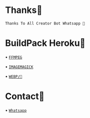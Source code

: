 # Thanks🗿
```
Thanks To All Creator Bot Whatsapp 🗿
```
# BuildPack Heroku🗿
• [`FFMPEG`](https://github.com/jonathanong/heroku-buildpack-ffmpeg-latest.git)

• [`IMAGEMAGICK`](https://github.com/DuckyTeam/heroku-buildpack-imagemagick.git)

• [`WEBP/🗿`](https://github.com/clhuang/heroku-buildpack-webp-binaries)

# Contact🗿

• [`Whatsapp`](https://wa.me/6283183586629?text=halo+bang)
 
